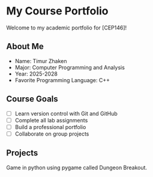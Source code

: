 # My Course Portfolio

Welcome to my academic portfolio for [CEP146]!

## About Me
- Name: Timur Zhaken
- Major: Computer Programming and Analysis
- Year: 2025-2028
- Favorite Programming Language: C++

## Course Goals
- [ ] Learn version control with Git and GitHub
- [ ] Complete all lab assignments
- [ ] Build a professional portfolio
- [ ] Collaborate on group projects

## Projects
Game in python using pygame called Dungeon Breakout.
